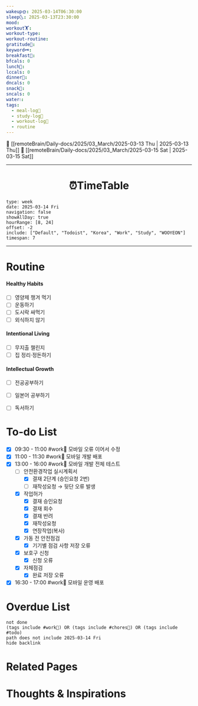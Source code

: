 ```yaml
---
wakeup🌞: 2025-03-14T06:30:00
sleep🌜: 2025-03-13T23:30:00
mood: 
workout🏋️: 
workout-type: 
workout-routine: 
gratitude🙏: 
keyword🗝️: 
breakfast🍳: 
bfcals: 0
lunch🍚: 
lccals: 0
dinner🥗: 
dncals: 0
snack🍬: 
sncals: 0
water💧: 
tags:
  - meal-log📝
  - study-log📓
  - workout-log💪
  - routine
---
```


🔺 [[remoteBrain/Daily-docs/2025/03_March/2025-03-13 Thu | 2025-03-13 Thu]]
🔻 [[remoteBrain/Daily-docs/2025/03_March/2025-03-15 Sat | 2025-03-15 Sat]]
___
<h1> <center>⏰TimeTable </center> </h1>

```gEvent
type: week
date: 2025-03-14 Fri
navigation: false
showAllDay: true
hourRange: [8, 24]
offset: -2
include: ["Default", "Todoist", "Korea", "Work", "Study", "WOOYEON"]
timespan: 7
```

--- 


# Routine 

####  Healthy Habits
- [ ] 영양제 챙겨 먹기
- [ ] 운동하기
- [ ] 도시락 싸먹기 
- [ ] 외식하지 않기 

####  Intentional Living 
- [ ] 무지출 챌린지 
- [ ] 집 정리·정돈하기

#### Intellectual Growth
- [ ] 전공공부하기
- [ ] 일본어 공부하기
- [ ] 독서하기



# To-do List

- [x] 09:30 - 11:00 #work💼 모바일 오류 이어서 수정
- [x] 11:00 - 11:30 #work💼 모바일 개발 배포
- [x] 13:00 - 16:00 #work💼 모바일 개발 전체 테스트
	- [ ] 안전환경작업 실시계획서
		- [x] 결재 2단계 (승인요청 2번)
		- [ ] 재작성요청 → 뒷단 오류 발생
	- [x] 작업허가
		- [x] 결재 승인요청
		- [x] 결재 회수
		- [x] 결재 반려
		- [x] 재작성요청
		- [x] 연장작업(복사)
	- [x] 가동 전 안전점검
		- [x] 기기별 점검 사항 저장 오류
	- [x] 보호구 신청
		- [x] 신청 오류
	- [x] 자체점검
		- [x] 완료 저장 오류
- [x] 16:30 - 17:00 #work💼 모바일 운영 배포

# Overdue List
```tasks
not done
(tags include #work💼) OR (tags include #chores🧺) OR (tags include #todo)
path does not include 2025-03-14 Fri
hide backlink
```

# Related Pages



# Thoughts & Inspirations

